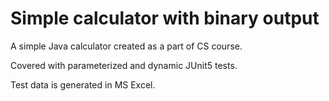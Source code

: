 # Simple calculator with binary output

A simple Java calculator created as a part of CS course.

Covered with parameterized and dynamic JUnit5 tests.

Test data is generated in MS Excel.